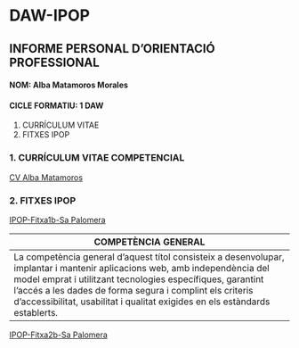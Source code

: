 # DAW-IPOP
## INFORME PERSONAL D’ORIENTACIÓ PROFESSIONAL
#### NOM: Alba Matamoros Morales
#### CICLE FORMATIU: 1 DAW

   1.	CURRÍCULUM VITAE
   2.	FITXES IPOP

### 1. CURRÍCULUM VITAE COMPETENCIAL

[CV Alba Matamoros](https://github.com/albaamatamoros/PORTFOLIO/blob/main/DOCUMENTOS/Alba%20Matamoros%20cv%202024.pdf)

### 2. FITXES IPOP

[IPOP-Fitxa1b-Sa Palomera](https://github.com/albaamatamoros/DAW-IPOP/blob/main/FITXES%20IPOP/IPOP-Fitxa1b-Sa%20Palomera.pdf)

| COMPETÈNCIA GENERAL  |
|---|
|La competència general d’aquest títol consisteix a desenvolupar, implantar i mantenir aplicacions web, amb independència del model emprat i utilitzant tecnologies específiques, garantint l’accés a les dades de forma segura i complint els criteris d’accessibilitat, usabilitat i qualitat exigides en els estàndards establerts.|




[IPOP-Fitxa2b-Sa Palomera](https://github.com/albaamatamoros/DAW-IPOP/blob/main/FITXES%20IPOP/IPOP-Fitxa2b-Sa%20Palomera.pdf)
